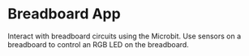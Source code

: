 Breadboard App
==============

Interact with breadboard circuits using the Microbit. Use sensors on a
breadboard to control an RGB LED on the breadboard.

